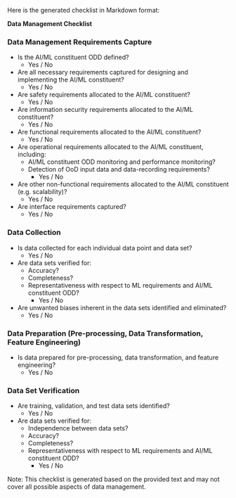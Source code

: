 Here is the generated checklist in Markdown format:

**Data Management Checklist**

### Data Management Requirements Capture

* Is the AI/ML constituent ODD defined?
	+ Yes / No
* Are all necessary requirements captured for designing and implementing the AI/ML constituent?
	+ Yes / No
* Are safety requirements allocated to the AI/ML constituent?
	+ Yes / No
* Are information security requirements allocated to the AI/ML constituent?
	+ Yes / No
* Are functional requirements allocated to the AI/ML constituent?
	+ Yes / No
* Are operational requirements allocated to the AI/ML constituent, including:
	+ AI/ML constituent ODD monitoring and performance monitoring?
	+ Detection of OoD input data and data-recording requirements?
		- Yes / No
* Are other non-functional requirements allocated to the AI/ML constituent (e.g. scalability)?
	+ Yes / No
* Are interface requirements captured?
	+ Yes / No

### Data Collection

* Is data collected for each individual data point and data set?
	+ Yes / No
* Are data sets verified for:
	+ Accuracy?
	+ Completeness?
	+ Representativeness with respect to ML requirements and AI/ML constituent ODD?
		- Yes / No
* Are unwanted biases inherent in the data sets identified and eliminated?
	+ Yes / No

### Data Preparation (Pre-processing, Data Transformation, Feature Engineering)

* Is data prepared for pre-processing, data transformation, and feature engineering?
	+ Yes / No

### Data Set Verification

* Are training, validation, and test data sets identified?
	+ Yes / No
* Are data sets verified for:
	+ Independence between data sets?
	+ Accuracy?
	+ Completeness?
	+ Representativeness with respect to ML requirements and AI/ML constituent ODD?
		- Yes / No

Note: This checklist is generated based on the provided text and may not cover all possible aspects of data management.